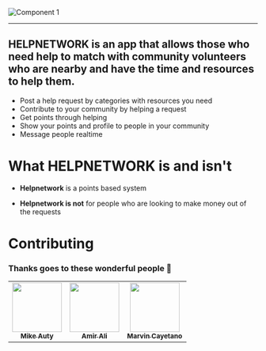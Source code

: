 
![Component 1](https://user-images.githubusercontent.com/8416681/150858810-9f1b3441-6218-4efb-b056-b5b1c2c072df.png)



---

## HELPNETWORK is an app that allows those who need help to match with community volunteers who are nearby and have the time and resources to help them. 

- Post a help request by categories with resources you need
- Contribute to your community by helping a request
- Get points through helping
- Show your points and profile to people in your community
- Message people realtime

# What HELPNETWORK is and isn't

- **Helpnetwork** is a points based system

- **Helpnetwork is not** for people who are looking to make money out of the requests


# Contributing

###  Thanks goes to these wonderful people 👋

<table>
  <tr>
    <td align="center"><a href="https://github.com/mauty"><img src="https://avatars.githubusercontent.com/u/825888?v=4" width="100px;" alt=""/><br /><sub><b>Mike Auty</b></sub></a><br /></td>
<td align="center"><a href="https://github.com/Amir-A-23"><img src="https://avatars.githubusercontent.com/u/34313365?v=4" width="100px;" alt=""/><br /><sub><b>Amir Ali</b></sub></a><br /></td><td align="center"><a href="https://github.com/marvincayetano"><img src="https://avatars.githubusercontent.com/u/8416681?v=4" width="100px;" alt=""/><br /><sub><b>Marvin Cayetano</b></sub></a><br /></td>
  </tr>
</table>
